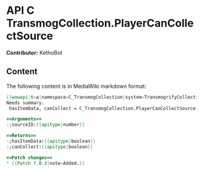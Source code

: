 # API C TransmogCollection.PlayerCanCollectSource

**Contributor:** KethoBot

## Content

The following content is in MediaWiki markdown format:

```mediawiki
{{wowapi|t=a|namespace=C_TransmogCollection|system=TransmogrifyCollection}}
Needs summary.
 hasItemData, canCollect = C_TransmogCollection.PlayerCanCollectSource(sourceID)

==Arguments==
:;sourceID:{{apitype|number}}

==Returns==
:;hasItemData:{{apitype|boolean}}
:;canCollect:{{apitype|boolean}}

==Patch changes==
* {{Patch 7.0.3|note=Added.}}
```